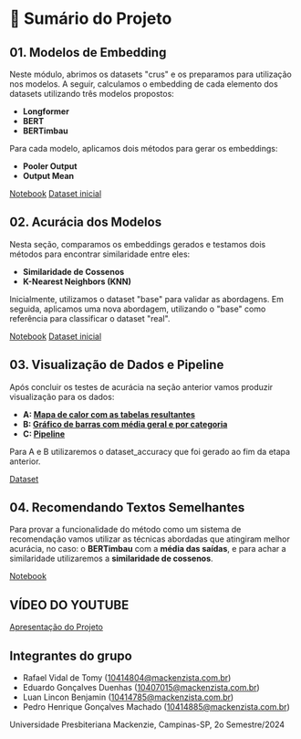 # 📑 Sumário do Projeto

## 01. Modelos de Embedding
Neste módulo, abrimos os datasets "crus" e os preparamos para utilização nos modelos. A seguir, calculamos o embedding de cada elemento dos datasets utilizando três modelos propostos:

- **Longformer**  
- **BERT**  
- **BERTimbau**

Para cada modelo, aplicamos dois métodos para gerar os embeddings:
- **Pooler Output**  
- **Output Mean**

[Notebook](https://github.com/rafavidal1709/projeto-aplicado-iii/blob/main/01%20-%20Modelos%20de%20embedding.ipynb)
[Dataset inicial](https://github.com/rafavidal1709/projeto-aplicado-iii/blob/main/01%20-%20dataset_original.json)

## 02. Acurácia dos Modelos
Nesta seção, comparamos os embeddings gerados e testamos dois métodos para encontrar similaridade entre eles:

- **Similaridade de Cossenos**  
- **K-Nearest Neighbors (KNN)**

Inicialmente, utilizamos o dataset "base" para validar as abordagens. Em seguida, aplicamos uma nova abordagem, utilizando o "base" como referência para classificar o dataset "real".

[Notebook](https://github.com/rafavidal1709/projeto-aplicado-iii/blob/main/02%20-%20Acur%C3%A1cia%20dos%20modelos.ipynb)
[Dataset inicial](https://github.com/rafavidal1709/projeto-aplicado-iii/blob/main/02%20-%20dataset_embeddings.json)

## 03. Visualização de Dados e Pipeline
Após concluir os testes de acurácia na seção anterior vamos produzir visualização para os dados:

- **A: [Mapa de calor com as tabelas resultantes](https://github.com/rafavidal1709/projeto-aplicado-iii/blob/main/03A%20-%20Visualiza%C3%A7%C3%A3o%20de%20Dados%20Calor.ipynb)**  
- **B: [Gráfico de barras com média geral e por categoria](https://github.com/rafavidal1709/projeto-aplicado-iii/blob/main/03B%20-%20Visualiza%C3%A7%C3%A3o%20de%20Dados%20Gr%C3%A1fico%20Barras.ipynb)**
- **C: [Pipeline](https://github.com/rafavidal1709/projeto-aplicado-iii/blob/main/03C%20-%20Visualiza%C3%A7%C3%A3o%20da%20Piepeline.ipynb)**

Para A e B utilizaremos o dataset_accuracy que foi gerado ao fim da etapa anterior.

[Dataset](https://github.com/rafavidal1709/projeto-aplicado-iii/blob/main/03%20-%20dataset_accuracy.json)

## 04. Recomendando Textos Semelhantes
Para provar a funcionalidade do método como um sistema de recomendação vamos utilizar as técnicas abordadas que atingiram melhor acurácia, no caso: o **BERTimbau** com a **média das saídas**, e para achar a similaridade utilizaremos a **similaridade de cossenos**.

[Notebook](https://github.com/rafavidal1709/projeto-aplicado-iii/blob/main/04%20-%20Recomendando%20textos%20semelhantes.ipynb)

## VÍDEO DO YOUTUBE
[Apresentação do Projeto](https://www.youtube.com/watch?v=5NNWTmAoWwY)

## Integrantes do grupo
- Rafael Vidal de Tomy (10414804@mackenzista.com.br)
- Eduardo Gonçalves Duenhas (10407015@mackenzista.com.br)
- Luan Lincon Benjamin (10414785@mackenzista.com.br)
- Pedro Henrique Gonçalves Machado (10414885@mackenzista.com.br)

Universidade Presbiteriana Mackenzie, Campinas-SP, 2o Semestre/2024
